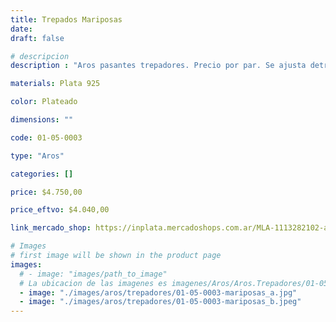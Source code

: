 ```yaml
---
title: Trepados Mariposas
date: 
draft: false

# descripcion
description : "Aros pasantes trepadores. Precio por par. Se ajusta detrás del lóbulo sin tuerquita. En plata 925."

materials: Plata 925

color: Plateado

dimensions: ""

code: 01-05-0003

type: "Aros"

categories: []

price: $4.750,00

price_eftvo: $4.040,00

link_mercado_shop: https://inplata.mercadoshops.com.ar/MLA-1113282102-aros-plata-925-trepador-mariposas-_JM

# Images
# first image will be shown in the product page
images:
  # - image: "images/path_to_image"
  # La ubicacion de las imagenes es imagenes/Aros/Aros.Trepadores/01-05-0003-trepados-mariposas
  - image: "./images/aros/trepadores/01-05-0003-mariposas_a.jpg"
  - image: "./images/aros/trepadores/01-05-0003-mariposas_b.jpeg"
---
```

